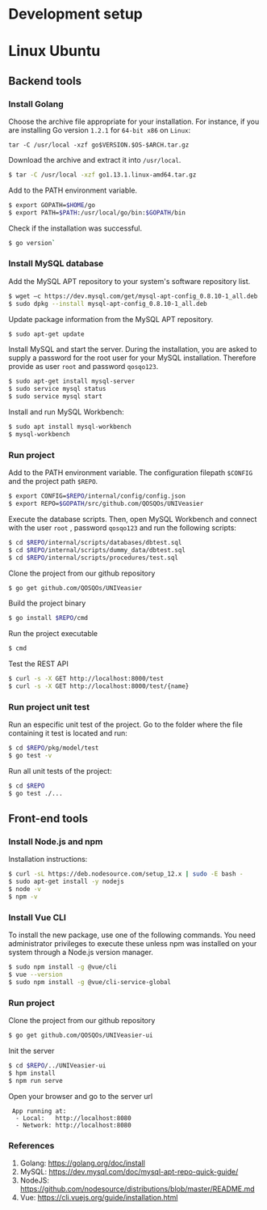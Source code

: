 # Development setup

# Linux Ubuntu

## Backend tools

### Install Golang
Choose the archive file appropriate for your installation. For instance, if you are installing Go version `1.2.1` for `64-bit x86` on `Linux`: 

`tar -C /usr/local -xzf go$VERSION.$OS-$ARCH.tar.gz`

Download the archive and extract it into `/usr/local`.

```bash
$ tar -C /usr/local -xzf go1.13.1.linux-amd64.tar.gz
```

Add to the PATH environment variable.

```bash
$ export GOPATH=$HOME/go
$ export PATH=$PATH:/usr/local/go/bin:$GOPATH/bin
```

Check if the installation was successful.

```bash
$ go version`
```

### Install MySQL database
Add the MySQL APT repository to your system's software repository list.

```bash
$ wget –c https://dev.mysql.com/get/mysql-apt-config_0.8.10-1_all.deb
$ sudo dpkg --install mysql-apt-config_0.8.10-1_all.deb
```

Update package information from the MySQL APT repository.

```bash
$ sudo apt-get update
```

Install MySQL and start the server. During the installation, you are asked to supply a password for the root user for your MySQL installation. Therefore provide as user `root` and password `qosqo123`.

```bash
$ sudo apt-get install mysql-server
$ sudo service mysql status
$ sudo service mysql start
```

Install and run MySQL Workbench:

```bash
$ sudo apt install mysql-workbench
$ mysql-workbench
```

### Run project

Add to the PATH environment variable. The configuration filepath `$CONFIG` and the project path `$REPO`.

```bash
$ export CONFIG=$REPO/internal/config/config.json
$ export REPO=$GOPATH/src/github.com/QOSQOs/UNIVeasier
```

Execute the database scripts. Then, open MySQL Workbench and connect with the user `root` , password `qosqo123` and run the following scripts:

``` bash
$ cd $REPO/internal/scripts/databases/dbtest.sql
$ cd $REPO/internal/scripts/dummy_data/dbtest.sql
$ cd $REPO/internal/scripts/procedures/test.sql
```

Clone the project from our github repository

```bash
$ go get github.com/QOSQOs/UNIVeasier
```

Build the project binary

```bash
$ go install $REPO/cmd
```

Run the project executable

```bash
$ cmd
```

Test the REST API

``` bash
$ curl -s -X GET http://localhost:8000/test
$ curl -s -X GET http://localhost:8000/test/{name}
```

### Run project unit test

Run an especific unit test of the project. Go to the folder where the file containing it test is located and run:

```bash
$ cd $REPO/pkg/model/test
$ go test -v
```

Run all unit tests of the project:

``` bash
$ cd $REPO
$ go test ./...
```

## Front-end tools
### Install Node.js and npm

Installation instructions:

``` bash
$ curl -sL https://deb.nodesource.com/setup_12.x | sudo -E bash -
$ sudo apt-get install -y nodejs
$ node -v
$ npm -v
```

### Install Vue CLI

To install the new package, use one of the following commands. You need administrator privileges to execute these unless npm was installed on your system through a Node.js version manager.

``` bash
$ sudo npm install -g @vue/cli
$ vue --version
$ sudo npm install -g @vue/cli-service-global
```

### Run project

Clone the project from our github repository

```bash
$ go get github.com/QOSQOs/UNIVeasier-ui
```

Init the server

``` bash
$ cd $REPO/../UNIVeasier-ui
$ hpm install
$ npm run serve
```

Open your browser and go to the server url

```
 App running at:
  - Local:   http://localhost:8080
  - Network: http://localhost:8080
```

### References
1. Golang: https://golang.org/doc/install
2. MySQL: https://dev.mysql.com/doc/mysql-apt-repo-quick-guide/
3. NodeJS: https://github.com/nodesource/distributions/blob/master/README.md
4. Vue: https://cli.vuejs.org/guide/installation.html